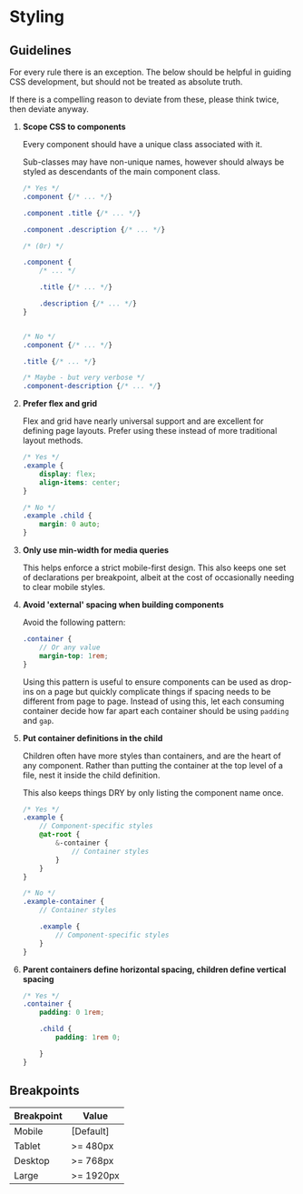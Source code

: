 # Styling

## Guidelines

For every rule there is an exception. The below should be helpful in guiding CSS
development, but should not be treated as absolute truth.

If there is a compelling reason to deviate from these, please think twice, then
deviate anyway.

1. **Scope CSS to components**

    Every component should have a unique class associated with it. 
    
    Sub-classes may have non-unique names, however should always be styled as
    descendants of the main component class.

    ```scss
    /* Yes */
    .component {/* ... */}

    .component .title {/* ... */}

    .component .description {/* ... */}
    
    /* (0r) */

    .component {
        /* ... */ 

        .title {/* ... */}

        .description {/* ... */}
    }


    /* No */
    .component {/* ... */}

    .title {/* ... */}

    /* Maybe - but very verbose */
    .component-description {/* ... */}
    ```

2. **Prefer flex and grid**

    Flex and grid have nearly universal support and are excellent for defining
    page layouts. Prefer using these instead of more traditional layout methods.

    ```scss
    /* Yes */
    .example {
        display: flex;
        align-items: center;
    }

    /* No */
    .example .child {
        margin: 0 auto;
    }
    ```

3. **Only use min-width for media queries**

    This helps enforce a strict mobile-first design. This also keeps one set of
    declarations per breakpoint, albeit at the cost of occasionally needing to
    clear mobile styles.

4. **Avoid 'external' spacing when building components**

    Avoid the following pattern:

    ```scss
    .container {
        // Or any value
        margin-top: 1rem;
    }
    ```

    Using this pattern is useful to ensure components can be used as drop-ins on
    a page but quickly complicate things if spacing needs to be different from
    page to page. Instead of using this, let each consuming container decide how
    far apart each container should be using `padding` and `gap`.

5. **Put container definitions in the child**

    Children often have more styles than containers, and are the heart of any
    component. Rather than putting the container at the top level of a file,
    nest it inside the child definition.

    This also keeps things DRY by only listing the component name once.

    ```scss
    /* Yes */
    .example {
        // Component-specific styles
        @at-root {
            &-container {
                // Container styles
            }
        }
    }

    /* No */
    .example-container {
        // Container styles

        .example {
            // Component-specific styles
        }
    }
    ```

6. **Parent containers define horizontal spacing, children define vertical spacing**

    ```scss
    /* Yes */
    .container {
        padding: 0 1rem;

        .child {
            padding: 1rem 0;

        }
    }

    ```


## Breakpoints


| **Breakpoint** | **Value** |
|----------------|-----------|
| Mobile         | [Default] |
| Tablet         | >= 480px  |
| Desktop        | >= 768px  |
| Large          | >= 1920px |